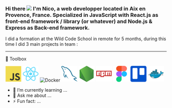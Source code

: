 ### Hi there <img src="https://raw.githubusercontent.com/MartinHeinz/MartinHeinz/master/wave.gif" width="30px"> I'm Nico, a web developper located in Aix en Provence, France. Specialized in JavaScript with React.js as front-end framework / library (or whatever) and Node.js & Express as Back-end framework.
I did a formation at the Wild Code School in remote for 5 months, during this time I did 3 main projects in team :

---


🧰 Toolbox

<img src="https://github.com/devicons/devicon/blob/master/icons/javascript/javascript-original.svg" alt="Javascript" width="50" height="50"/>
<img src="https://github.com/devicons/devicon/blob/master/icons/react/react-original.svg" alt="React" width="50" height="50"/>
<img src="https://cdn.worldvectorlogo.com/logos/unity-technologies-logo.svg" alt="Docker" width="50" height="50"/>
<img src="https://github.com/devicons/devicon/blob/master/icons/mysql/mysql-original.svg" alt="MySQL" width="50" height="50"/>
<img src="https://github.com/devicons/devicon/blob/master/icons/nodejs/nodejs-original.svg" alt="NodeJS" width="50" height="50"/>
<img src="https://github.com/devicons/devicon/blob/master/icons/npm/npm-original-wordmark.svg" alt="NPM" width="50" height="50"/>
<img src="https://github.com/devicons/devicon/blob/master/icons/figma/figma-original.svg" alt="Figma" width="50" height="50"/>
<img src="https://github.com/devicons/devicon/blob/master/icons/trello/trello-plain.svg" alt="Trello" width="50" height="50"/>
<img src="https://github.com/devicons/devicon/blob/master/icons/docker/docker-original.svg" alt="Docker" width="50" height="50"/>




- 🌱 I’m currently learning ...
- 💬 Ask me about ...
- ⚡ Fun fact: ...

